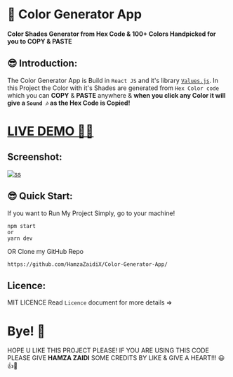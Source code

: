 # 🎨 Color Generator App

**Color Shades Generator from Hex Code & 100+ Colors Handpicked for you to COPY & PASTE**

## 😎 Introduction:

The Color Generator App is Build in `React JS`  and it's library [`Values.js`](https://noeldelgado.github.io/values.js/). In this Project the Color with it's Shades are generated from `Hex Color code` which you can **COPY** & **PASTE** anywhere & **when you click any Color it will give a `Sound 🎶` as the Hex Code is Copied!**

# [LIVE DEMO 🐱‍🏍](https://color-generator-app-shjz.vercel.app/)

## Screenshot:

<a href="https://color-generator-app-shjz.vercel.app"><img src="https://user-images.githubusercontent.com/52501040/191808116-4960858a-8764-43f9-956a-d8b1018934bd.jpg" alt="ss" /></a>

## 😎 Quick Start:

If you want to Run My Project Simply, go to your machine!
```
npm start
or
yarn dev
```
OR Clone my GitHub Repo
```
https://github.com/HamzaZaidiX/Color-Generator-App/
```

## Licence:
MIT LICENCE Read `Licence` document for more details =>

# Bye! 👋
HOPE U LIKE THIS PROJECT PLEASE! IF YOU ARE USING THIS CODE PLEASE GIVE **HAMZA ZAIDI** SOME CREDITS BY LIKE & GIVE A HEART!!! 😃👍💛
